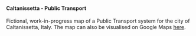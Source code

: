 #### Caltanissetta - Public Transport

Fictional, work-in-progress map of a Public Transport system for the city of Caltanissetta, Italy. The map can also be visualised on Google Maps [here](https://www.google.com/maps/d/edit?mid=zDeIRyEsDZhU.kJ20EPIfdcA8&usp=sharing).